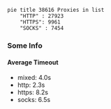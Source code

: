 
```mermaid
pie title 38616 Proxies in list
    "HTTP" : 27923
    "HTTPS": 9961
    "SOCKS" : 7454
```

### Some Info
#### Average Timeout

- mixed: 4.0s
- http: 2.3s
- https: 8.2s
- socks: 6.5s